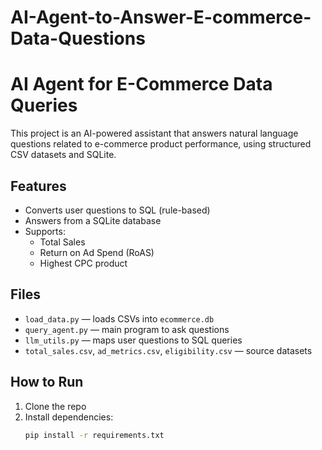 # AI-Agent-to-Answer-E-commerce-Data-Questions
# AI Agent for E-Commerce Data Queries

This project is an AI-powered assistant that answers natural language questions related to e-commerce product performance, using structured CSV datasets and SQLite.

##  Features
- Converts user questions to SQL (rule-based)
- Answers from a SQLite database
- Supports:
  - Total Sales
  - Return on Ad Spend (RoAS)
  - Highest CPC product

##  Files
- `load_data.py` — loads CSVs into `ecommerce.db`
- `query_agent.py` — main program to ask questions
- `llm_utils.py` — maps user questions to SQL queries
- `total_sales.csv`, `ad_metrics.csv`, `eligibility.csv` — source datasets

## How to Run
1. Clone the repo
2. Install dependencies:
   ```bash
   pip install -r requirements.txt
